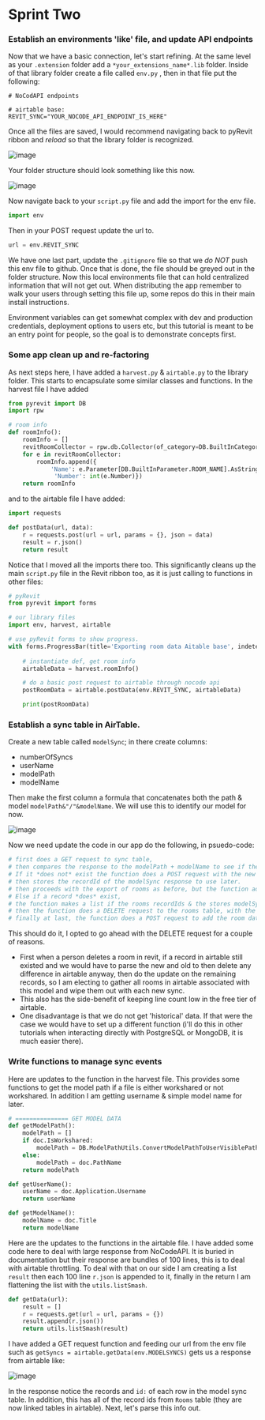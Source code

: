 # Sprint Two

### Establish an environments 'like' file, and update API endpoints
Now that we have a basic connection, let's start refining. At the same level as your ```.extension``` folder add a ```*your_extensions_name*.lib``` folder. Inside of that library folder create a file called ```env.py``` , then in that file put the following:
```
# NoCodAPI endpoints

# airtable base:
REVIT_SYNC="YOUR_NOCODE_API_ENDPOINT_IS_HERE"
```
Once all the files are saved, I would recommend navigating back to pyRevit ribbon and *reload* so that the library folder is recognized.

![image](reload_pyrevit.png)

Your folder structure should look something like this now. 

![image](folder_structure.png)

Now navigate back to your ```script.py``` file and add the import for the env file.
```python
import env
```

Then in your POST request update the url to.
```python
url = env.REVIT_SYNC
```

We have one last part, update the ```.gitignore``` file so that we *do NOT* push this env file to github. Once that is done, the file should be greyed out in the folder structure. Now this local environments file that can hold centralized information that will not get out. When distributing the app remember to walk your users through setting this file up, some repos do this in their main install instructions.

Environment variables can get somewhat complex with dev and production credentials, deployment options to users etc, but this tutorial is meant to be an entry point for people, so the goal is to demonstrate concepts first. 

### Some app clean up and re-factoring
As next steps here, I have added a ```harvest.py``` & ```airtable.py``` to the library folder. This starts to encapsulate some similar classes and functions. In the harvest file I have added
```python
from pyrevit import DB
import rpw

# room info
def roomInfo():
    roomInfo = []
    revitRoomCollector = rpw.db.Collector(of_category=DB.BuiltInCategory.OST_Rooms, is_not_type=True)   
    for e in revitRoomCollector:
        roomInfo.append({
            'Name': e.Parameter[DB.BuiltInParameter.ROOM_NAME].AsString(),\
             'Number': int(e.Number)})
    return roomInfo
```

and to the airtable file I have added:
```python
import requests

def postData(url, data):
    r = requests.post(url = url, params = {}, json = data)
    result = r.json()
    return result
```

Notice that I moved all the imports there too. This significantly cleans up the main ```script.py``` file in the Revit ribbon too, as it is just calling to functions in other files:
```python
# pyRevit
from pyrevit import forms

# our library files
import env, harvest, airtable

# use pyRevit forms to show progress.
with forms.ProgressBar(title='Exporting room data Aitable base', indeterminate=True):
 
    # instantiate def, get room info
    airtableData = harvest.roomInfo()

    # do a basic post request to airtable through nocode api
    postRoomData = airtable.postData(env.REVIT_SYNC, airtableData)

    print(postRoomData)
```
### Establish a sync table in AirTable.
Create a new table called ```modelSync```; in there create columns: 
- numberOfSyncs 
- userName 
- modelPath 
- modelName 

Then make the first column a formula that concatenates both the path & model ```modelPath&"/"&modelName```. We will use this to identify our model for now.

![image](modelSync_table.png)


Now we need update the code in our app do the following, in psuedo-code:
```python
# first does a GET request to sync table,
# then compares the response to the modelPath + modelName to see if the record exists. 
# If it *does not* exist the function does a POST request with the new model info to the sync table 
# then stores the recordId of the modelSync response to use later.
# then proceeds with the export of rooms as before, but the function adds the modelSync recordId to the room element (we will update existing function and airtable to do this).
# Else if a record *does* exist, 
# the function makes a list if the rooms recordIds & the stores modelSync recordId for use later. 
# then the function does a DELETE request to the rooms table, with the recordIds above (I know, we could also do an UPDATE request to the rooms table, maybe try that too, making sure to add or take away a rooms in revit to see if all records are correct)
# finally at last, the function does a POST request to add the room data and the modelSync recordIds
```

This should do it, I opted to go ahead with the DELETE request for a couple of reasons. 
- First when a person deletes a room in revit, if a record in airtable still existed and we would have to parse the new and old to then delete any difference in airtable anyway, then do the update on the remaining records, so I am electing to gather all rooms in airtable associated with this model and wipe them out with each new sync.
- This also has the side-benefit of keeping line count low in the free tier of airtable.
- One disadvantage is that we do not get 'historical' data. If that were the case we would have to set up a different function (i'll do this in other tutorials when interacting directly with PostgreSQL or MongoDB, it is much easier there). 


### Write functions to manage sync events
Here are updates to the function in the harvest file. This provides some functions to get the model path if a file is either workshared or not workshared. In addition I am getting username & simple model name for later.
```python
# =============== GET MODEL DATA
def getModelPath():
    modelPath = []
    if doc.IsWorkshared:
        modelPath = DB.ModelPathUtils.ConvertModelPathToUserVisiblePath(doc.GetWorksharingCentralModelPath())
    else:
        modelPath = doc.PathName
    return modelPath

def getUserName():
    userName = doc.Application.Username
    return userName

def getModelName():
    modelName = doc.Title
    return modelName
```


Here are the updates to the functions in the airtable file. I have added some code here to deal with large response from NoCodeAPI. It is buried in documentation but their response are bundles of 100 lines, this is to deal with airtable throttling. To deal with that on our side I am creating a list ```result``` then each 100 line ```r.json``` is appended to it, finally in the return I am flattening the list with the ```utils.listSmash```. 
```python
def getData(url):
    result = []
    r = requests.get(url = url, params = {})
    result.append(r.json())
    return utils.listSmash(result)
```

I have added a GET request function and feeding our url from the env file such as ```getSyncs = airtable.getData(env.MODELSYNCS)``` gets us a response from airtable like:

![image](get_request_doc_data.png)

In the response notice the records and ```id:``` of each row in the model sync table. In addition, this has all of the record ids from ```Rooms``` table (they are now linked tables in airtable). 
Next, let's parse this info out.